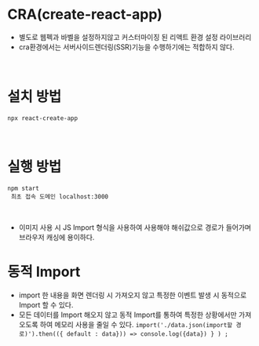 # CRA(create-react-app)
 - 별도로 웹펙과 바벨을 설정하지않고 커스터마이징 된 리액트 환경 설정 라이브러리
 - cra환경에서는 서버사이드렌더링(SSR)기능을 수행하기에는 적합하지 않다.

 <br/>

 # 설치 방법
  ```npx react-create-app```

 <br/>
 
 # 실행 방법
 ``` npm start ```  <br/>
 ``` 최초 접속 도메인 localhost:3000```

<br/>

 - 이미지 사용 시 JS Import 형식을 사용하여 사용해야 해쉬값으로 경로가 들어가며 브라우저 캐싱에 용이하다. 


  # 동적 Import
   - import 한 내용을 화면 렌더링 시 가져오지 않고 특정한 이벤트 발생 시 동적으로 Import 할 수 있다.
   - 모든 데이터를 Import 해오지 않고 동적 Import를 통하여 특정한 상황에서만 가져오도록 하여 메모리 사용을 줄일 수 있다.
   ``` import('./data.json(import할 경로)').then(({ default : data})) => console.log({data}) } ) ; ```